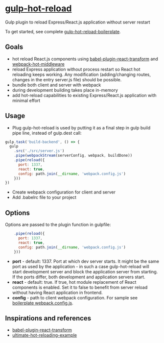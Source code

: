 # [gulp-hot-reload](https://github.com/getjs/gulp-hot-reload)

Gulp plugin to reload Express/React.js application without server restart

To get started, see complete [gulp-hot-reload-boilerplate](https://github.com/getjs/gulp-hot-reload-boilerplate).

## Goals
- hot reload React.js components using [babel-plugin-react-transform](https://github.com/gaearon/babel-plugin-react-transform) and [webpack-hot-middleware](https://github.com/glenjamin/webpack-hot-middleware)
- reload Express application without process restart so React hot reloading keeps working. Any modification (adding/changing
routes, changes in the entry server.js file) should be possible.
- bundle both client and server with webpack
- during development building takes place in-memory
- add hot-reload capabilities to existing Express/React.js application with minimal effort

## Usage

- Plug gulp-hot-reload is used by putting it as a final step in gulp build pipe line, instead of gulp.dest call:

```javascript
gulp.task('build-backend', () => {
  gulp
    .src('./src/server.js')
    .pipe(webpackStream(serverConfig, webpack, buildDone))
    .pipe(reload({
      port: 1337,
      react: true,
      config: path.join(__dirname, 'webpack.config.js')
    }))
})
```

- Create webpack configuration for client and server
- Add .babelrc file to your project

## Options

Options are passed to the plugin function in gulpfile:

```javascript
    .pipe(reload({
      port: 1337,
      react: true,
      config: path.join(__dirname, 'webpack.config.js')
    }))
```

- **port** - default: 1337. Port at which dev server starts. It might be the same port as used by the application - in such a case gulp-hot-reload will start development server and block the application server from starting. If the ports differ, both development and application servers start.
- **react** - default: true. If true, hot module replacement of React components is enabled. Set it to false to benefit from server reload without having React application in frontend.
- **config** - path to client webpack configuration. For sample see [boilerplate webpack.config.js](https://github.com/getjs/gulp-hot-reload-boilerplate/blob/master/webpack.config.js).

## Inspirations and references
- [babel-plugin-react-transform](https://github.com/gaearon/babel-plugin-react-transform)
- [ultimate-hot-reloading-example](https://github.com/glenjamin/ultimate-hot-reloading-example)
